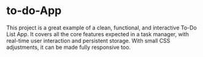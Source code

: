 # to-do-App
This project is a great example of a clean, functional, and interactive To-Do List App. It covers all the core features expected in a task manager, with real-time user interaction and persistent storage. With small CSS adjustments, it can be made fully responsive too.
